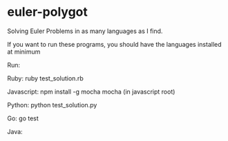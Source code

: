 euler-polygot
=============

Solving Euler Problems in as many languages as I find.

If you want to run these programs, you should have the languages installed at minimum

Run: 
  
  Ruby:
    ruby test_solution.rb

  Javascript:
    npm install -g mocha
    mocha (in javascript root)

  Python:
    python test_solution.py

  Go:
    go test

  Java:
    